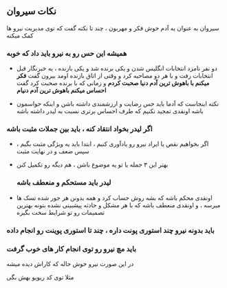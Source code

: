 ## نکات سیروان

سیروان به عنوان یه آدم خوش فکر و مهربون ، چند تا نکته گفت که توی مدیریت نیرو ها کمک میکنه 
### همیشه این حس رو به نیرو باید داد که خوبه
+ دو نفر نامزد انتخابات انگلیس شدن و یکی برنده شد و یکی بازنده ، یه خبرنگار قبل انتخابات رفت و با هر دو مصاحبه کرد و وقتی از اتاق بازنده اومد بیرون گفت  **فکر میکنم با باهوش ترین آدم دنیا صحبت کردم** و زمانی که با برنده صحبت کرد گفت **احساس میکنم باهوش ترین آدم دنیام**

+ نکته اینجاست که آدما باید حس رضایت و ارزشمندی داشته باشن و اینکه حواسمون باشه اونقدی تمجید نکنیم که طرف احساس برتری نسبت به لیدر داشته باشه

### اگر لیدر بخواد انتقاد کنه ، باید بین جملات مثبت باشه

+ اگر بخواهیم نقص یا ایراد نیرو رو یادآوری کنیم ، ابتدا باید یه ویژگی مثبت بگیم ، سپس ضعف و در نهایت مثبت

+ بهتر این ۳ جمله یا تو یه موضوع باشن ، هم دیگه رو تکمیل کنن

  ### لیدر باید مستحکم و منعطف باشه
+ اونقدی محکم باشه که بشه روش حساب کرد و همه بدونن هر جور شده تسک ها میرسه ، و اونقدی منعطف باشه که با هر مشکل و حادثه پیشبینی نشده بتونه بهترین تصمیمات رو تو شرایط سخت بگیره

### باید بدونه نیرو چند استوری پونت داره ، چند تا استوری پوینت رو انجام داده

### 

### باید مچ نیرو رو توی انجام کار های خوب گرفت

در این صورت نیرو خوش حاله که کاراش دیده میشه

مثلا توی کد ریویو بهش بگی
